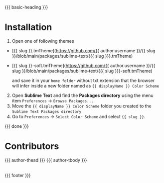 {{{ basic-heading }}}

# Installation
1. Open one of following themes
- [{{ slug }}.tmTheme](https://github.com/{{ author.username }}/{{ slug }}/blob/main/packages/sublime-text/{{{ slug }}}.tmTheme)
- [{{ slug }}-soft.tmTheme](https://github.com/{{ author.username }}/{{ slug }}/blob/main/packages/sublime-text/{{{ slug }}}-soft.tmTheme)

    and save it in your `home folder` without txt extension that the browser will infer inside a new folder named as `{{ displayName }} Color Scheme`

2. Open **Sublime Text** and find the **Packages directory** using the menu item `Preferences` -> `Browse Packages...`
3. Move the `{{ displayName }} Color Scheme` folder you created to the `Sublime Text Packages directory`
4. Go to `Preferences` -> `Select Color Scheme` and select `{{ slug }}`.

{{{ done }}}

# Contributors
<table>
  <thead>
    <tr>
      {{{ author-thead }}}
    </tr>
  </thead>

  <tbody>
    <tr>
      {{{ author-tbody }}}
    </tr>
  </tbody>
</table>

{{{ footer }}}